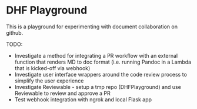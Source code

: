 # DHF Playground

This is a playground for experimenting with document collaboration on github.

TODO:
* Investigate a method for integrating a PR workflow with an external function that renders MD to doc format (i.e. running Pandoc in a Lambda that is kicked-off via webhook)
* Investigate user interface wrappers around the code review process to simplify the user  experience
* Investigate Reviewable - setup a tmp repo (DHFPlayground) and use Reviewable to review and approve a PR
* Test webhook integration with ngrok and local Flask app

